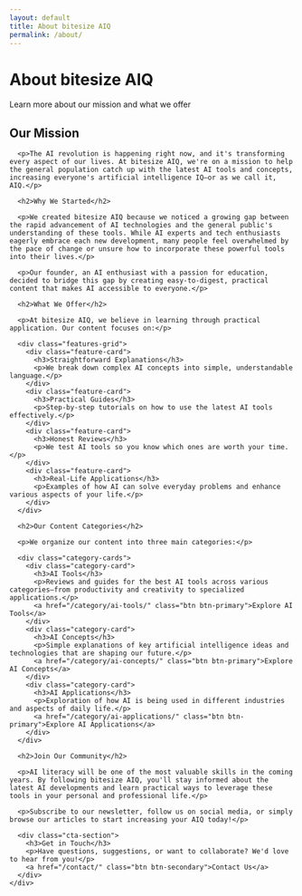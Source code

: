 ```yaml
---
layout: default
title: About bitesize AIQ
permalink: /about/
---
```


<div class="page-header">
  <div class="container">
    <h1 class="page-title">About bitesize AIQ</h1>
    <p class="page-subtitle">Learn more about our mission and what we offer</p>
  </div>
</div>

<section class="section">
  <div class="container">
    <div class="post-content">
      <h2>Our Mission</h2>

      <p>The AI revolution is happening right now, and it's transforming every aspect of our lives. At bitesize AIQ, we're on a mission to help the general population catch up with the latest AI tools and concepts, increasing everyone's artificial intelligence IQ—or as we call it, AIQ.</p>

      <h2>Why We Started</h2>

      <p>We created bitesize AIQ because we noticed a growing gap between the rapid advancement of AI technologies and the general public's understanding of these tools. While AI experts and tech enthusiasts eagerly embrace each new development, many people feel overwhelmed by the pace of change or unsure how to incorporate these powerful tools into their lives.</p>

      <p>Our founder, an AI enthusiast with a passion for education, decided to bridge this gap by creating easy-to-digest, practical content that makes AI accessible to everyone.</p>

      <h2>What We Offer</h2>

      <p>At bitesize AIQ, we believe in learning through practical application. Our content focuses on:</p>

      <div class="features-grid">
        <div class="feature-card">
          <h3>Straightforward Explanations</h3>
          <p>We break down complex AI concepts into simple, understandable language.</p>
        </div>
        <div class="feature-card">
          <h3>Practical Guides</h3>
          <p>Step-by-step tutorials on how to use the latest AI tools effectively.</p>
        </div>
        <div class="feature-card">
          <h3>Honest Reviews</h3>
          <p>We test AI tools so you know which ones are worth your time.</p>
        </div>
        <div class="feature-card">
          <h3>Real-Life Applications</h3>
          <p>Examples of how AI can solve everyday problems and enhance various aspects of your life.</p>
        </div>
      </div>

      <h2>Our Content Categories</h2>

      <p>We organize our content into three main categories:</p>

      <div class="category-cards">
        <div class="category-card">
          <h3>AI Tools</h3>
          <p>Reviews and guides for the best AI tools across various categories—from productivity and creativity to specialized applications.</p>
          <a href="/category/ai-tools/" class="btn btn-primary">Explore AI Tools</a>
        </div>
        <div class="category-card">
          <h3>AI Concepts</h3>
          <p>Simple explanations of key artificial intelligence ideas and technologies that are shaping our future.</p>
          <a href="/category/ai-concepts/" class="btn btn-primary">Explore AI Concepts</a>
        </div>
        <div class="category-card">
          <h3>AI Applications</h3>
          <p>Exploration of how AI is being used in different industries and aspects of daily life.</p>
          <a href="/category/ai-applications/" class="btn btn-primary">Explore AI Applications</a>
        </div>
      </div>

      <h2>Join Our Community</h2>

      <p>AI literacy will be one of the most valuable skills in the coming years. By following bitesize AIQ, you'll stay informed about the latest AI developments and learn practical ways to leverage these tools in your personal and professional life.</p>

      <p>Subscribe to our newsletter, follow us on social media, or simply browse our articles to start increasing your AIQ today!</p>

      <div class="cta-section">
        <h3>Get in Touch</h3>
        <p>Have questions, suggestions, or want to collaborate? We'd love to hear from you!</p>
        <a href="/contact/" class="btn btn-secondary">Contact Us</a>
      </div>
    </div>
  </div>
</section>

